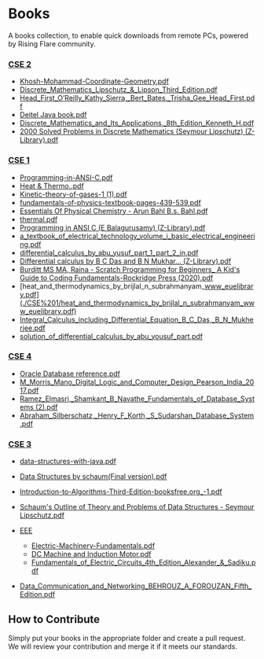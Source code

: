 # Books

 A books collection, to enable quick downloads from remote PCs, powered by Rising Flare community.


### [CSE 2](./CSE%202)

- [Khosh-Mohammad-Coordinate-Geometry.pdf](./CSE%202/Khosh-Mohammad-Coordinate-Geometry.pdf)
- [Discrete_Mathematics_Lipschutz_&_Lipson_Third_Edition.pdf](./CSE%202/Discrete_Mathematics_Lipschutz_&_Lipson_Third_Edition.pdf)
- [Head_First_O’Reilly_Kathy_Sierra,_Bert_Bates,_Trisha_Gee_Head_First.pdf](./CSE%202/Head_First_O’Reilly_Kathy_Sierra,_Bert_Bates,_Trisha_Gee_Head_First.pdf)
- [Deitel Java book.pdf](./CSE%202/Deitel%20Java%20book.pdf)
- [Discrete_Mathematics_and_Its_Applications,_8th_Edition_Kenneth_H.pdf](./CSE%202/Discrete_Mathematics_and_Its_Applications,_8th_Edition_Kenneth_H.pdf)
- [2000 Solved Problems in Discrete Mathematics (Seymour Lipschutz) (Z-Library).pdf](./CSE%202/2000%20Solved%20Problems%20in%20Discrete%20Mathematics%20(Seymour%20Lipschutz)%20(Z-Library).pdf)


### [CSE 1](./CSE%201)

- [Programming-in-ANSI-C.pdf](./CSE%201/Programming-in-ANSI-C.pdf)
- [Heat & Thermo..pdf](./CSE%201/Heat%20&%20Thermo..pdf)
- [Kinetic-theory-of-gases-1 (1).pdf](./CSE%201/Kinetic-theory-of-gases-1%20(1).pdf)
- [fundamentals-of-physics-textbook-pages-439-539.pdf](./CSE%201/fundamentals-of-physics-textbook-pages-439-539.pdf)
- [Essentials Of Physical Chemistry - Arun Bahl  B.s. Bahl.pdf](./CSE%201/Essentials%20Of%20Physical%20Chemistry%20-%20Arun%20Bahl%20B.s.%20Bahl.pdf)
- [thermal.pdf](./CSE%201/thermal.pdf)
- [Programming in ANSI C (E Balagurusamy) (Z-Library).pdf](./CSE%201/Programming%20in%20ANSI%20C%20(E%20Balagurusamy)%20(Z-Library).pdf)
- [a_textbook_of_electrical_technology_volume_i_basic_electrical_engineering.pdf](./CSE%201/a_textbook_of_electrical_technology_volume_i_basic_electrical_engineering.pdf)
- [differential_calculus_by_abu_yusuf_part_1_part_2_in.pdf](./CSE%201/differential_calculus_by_abu_yusuf_part_1_part_2_in.pdf)
- [Differential calculus by B C Das and B N Mukhar... (Z-Library).pdf](./CSE%201/Differential%20calculus%20by%20B%20C%20Das%20and%20B%20N%20Mukhar...%20(Z-Library).pdf)
- [Burditt MS MA, Raina - Scratch Programming for Beginners_ A Kid's Guide to Coding Fundamentals-Rockridge Press (2020).pdf](./CSE%201/Burditt%20MS%20MA,%20Raina%20-%20Scratch%20Programming%20for%20Beginners_%20A%20Kid's%20Guide%20to%20Coding%20Fundamentals-Rockridge%20Press%20(2020).pdf)
- [heat_and_thermodynamics_by_brijlal_n_subrahmanyam_www_euelibrary.pdf](./CSE%201/heat_and_thermodynamics_by_brijlal_n_subrahmanyam_www_euelibrary.pdf)
- [Integral_Calculus_including_Differential_Equation_B_C_Das,_B_N_Mukherjee.pdf](./CSE%201/Integral_Calculus_including_Differential_Equation_B_C_Das,_B_N_Mukherjee.pdf)
- [solution_of_differential_calculus_by_abu_yousuf_part.pdf](./CSE%201/solution_of_differential_calculus_by_abu_yousuf_part.pdf)


### [CSE 4](./CSE%204)

- [Oracle Database reference.pdf](./CSE%204/Oracle%20Database%20reference.pdf)
- [M_Morris_Mano_Digital_Logic_and_Computer_Design_Pearson_India_2017.pdf](./CSE%204/M_Morris_Mano_Digital_Logic_and_Computer_Design_Pearson_India_2017.pdf)
- [Ramez_Elmasri,_Shamkant_B_Navathe_Fundamentals_of_Database_Systems (2).pdf](./CSE%204/Ramez_Elmasri,_Shamkant_B_Navathe_Fundamentals_of_Database_Systems%20(2).pdf)
- [Abraham_Silberschatz,_Henry_F_Korth,_S_Sudarshan_Database_System.pdf](./CSE%204/Abraham_Silberschatz,_Henry_F_Korth,_S_Sudarshan_Database_System.pdf)


### [CSE 3](./CSE%203)

- [data-structures-with-java.pdf](./CSE%203/data-structures-with-java.pdf)
- [Data Structures by schaum(Final version).pdf](./CSE%203/Data%20Structures%20by%20schaum(Final%20version).pdf)
- [Introduction-to-Algorithms-Third-Edition-booksfree.org_-1.pdf](./CSE%203/Introduction-to-Algorithms-Third-Edition-booksfree.org_-1.pdf)
- [Schaum's Outline of Theory and Problems of Data Structures - Seymour Lipschutz.pdf](./CSE%203/Schaum's%20Outline%20of%20Theory%20and%20Problems%20of%20Data%20Structures%20-%20Seymour%20Lipschutz.pdf)
- [EEE](./CSE%203/EEE)
  - [Electric-Machinery-Fundamentals.pdf](./CSE%203/EEE/Electric-Machinery-Fundamentals.pdf)
  - [DC Machine and Induction Motor.pdf](./CSE%203/EEE/DC%20Machine%20and%20Induction%20Motor.pdf)
  - [Fundamentals_of_Electric_Circuits_4th_Edition_Alexander_&_Sadiku.pdf](./CSE%203/EEE/Fundamentals_of_Electric_Circuits_4th_Edition_Alexander_&_Sadiku.pdf)

- [Data_Communication_and_Networking_BEHROUZ_A_FOROUZAN_Fifth_Edition.pdf](./CSE%203/Data_Communication_and_Networking_BEHROUZ_A_FOROUZAN_Fifth_Edition.pdf)


## How to Contribute

Simply put your books in the appropriate folder and create a pull request. We will review your contribution and merge it if it meets our standards.
